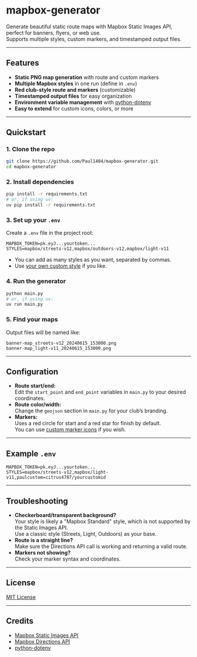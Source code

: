 # mapbox-generator

Generate beautiful static route maps with Mapbox Static Images API, perfect for banners, flyers, or web use.  
Supports multiple styles, custom markers, and timestamped output files.

---

## Features

- **Static PNG map generation** with route and custom markers
- **Multiple Mapbox styles** in one run (define in `.env`)
- **Red club-style route and markers** (customizable)
- **Timestamped output files** for easy organization
- **Environment variable management** with [python-dotenv](https://pypi.org/project/python-dotenv/)
- **Easy to extend** for custom icons, colors, or more

---

## Quickstart

### 1. Clone the repo

```bash
git clone https://github.com/Paul1404/mapbox-generator.git
cd mapbox-generator
```

### 2. Install dependencies

```bash
pip install -r requirements.txt
# or, if using uv:
uv pip install -r requirements.txt
```

### 3. Set up your `.env`

Create a `.env` file in the project root:

```env
MAPBOX_TOKEN=pk.eyJ...yourtoken...
STYLES=mapbox/streets-v12,mapbox/outdoors-v12,mapbox/light-v11
```

- You can add as many styles as you want, separated by commas.
- Use [your own custom style](https://studio.mapbox.com/) if you like.

### 4. Run the generator

```bash
python main.py
# or, if using uv:
uv run main.py
```

### 5. Find your maps

Output files will be named like:

```
banner-map_streets-v12_20240615_153000.png
banner-map_light-v11_20240615_153000.png
```

---

## Configuration

- **Route start/end:**  
  Edit the `start_point` and `end_point` variables in `main.py` to your desired coordinates.
- **Route color/width:**  
  Change the `geojson` section in `main.py` for your club’s branding.
- **Markers:**  
  Uses a red circle for start and a red star for finish by default.  
  You can use [custom marker icons](https://docs.mapbox.com/api/maps/static-images/#custom-marker-icons) if you wish.

---

## Example `.env`

```env
MAPBOX_TOKEN=pk.eyJ...yourtoken...
STYLES=mapbox/streets-v12,mapbox/light-v11,paulcustom=citrus4787/yourcustomid
```

---

## Troubleshooting

- **Checkerboard/transparent background?**  
  Your style is likely a "Mapbox Standard" style, which is not supported by the Static Images API.  
  Use a classic style (Streets, Light, Outdoors) as your base.
- **Route is a straight line?**  
  Make sure the Directions API call is working and returning a valid route.
- **Markers not showing?**  
  Check your marker syntax and coordinates.

---

## License

[MIT License](https://github.com/Paul1404/mapbox-generator/blob/main/LICENSE)

---

## Credits

- [Mapbox Static Images API](https://docs.mapbox.com/api/maps/static-images/)
- [Mapbox Directions API](https://docs.mapbox.com/api/navigation/directions/)
- [python-dotenv](https://pypi.org/project/python-dotenv/)